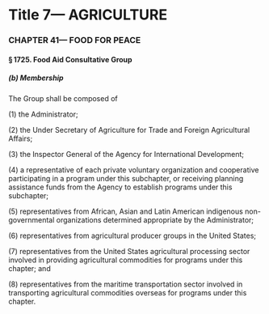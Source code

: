 
# Title 7— AGRICULTURE
### CHAPTER 41— FOOD FOR PEACE
#### § 1725. Food Aid Consultative Group
##### (b) Membership

The Group shall be composed of

(1) the Administrator;

(2) the Under Secretary of Agriculture for Trade and Foreign Agricultural Affairs;

(3) the Inspector General of the Agency for International Development;

(4) a representative of each private voluntary organization and cooperative participating in a program under this subchapter, or receiving planning assistance funds from the Agency to establish programs under this subchapter;

(5) representatives from African, Asian and Latin American indigenous non-governmental organizations determined appropriate by the Administrator;

(6) representatives from agricultural producer groups in the United States;

(7) representatives from the United States agricultural processing sector involved in providing agricultural commodities for programs under this chapter; and

(8) representatives from the maritime transportation sector involved in transporting agricultural commodities overseas for programs under this chapter.
